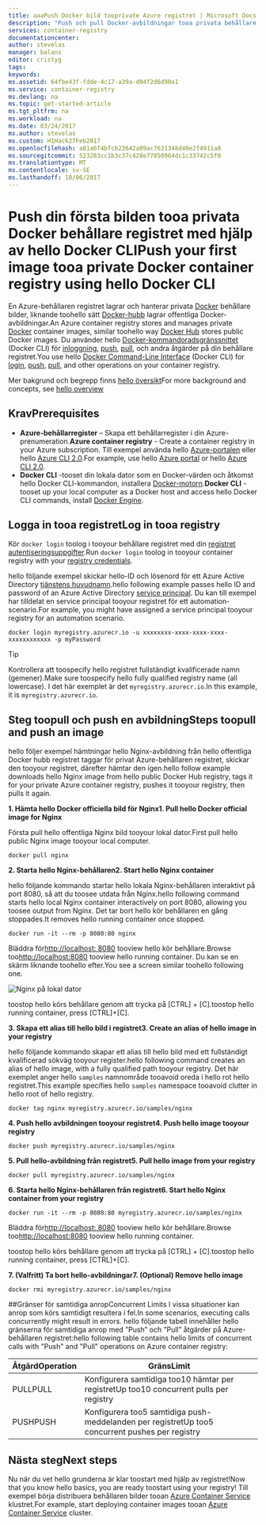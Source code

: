 ```yaml
---
title: aaaPush Docker bild tooprivate Azure registret | Microsoft Docs
description: "Push och pull Docker-avbildningar tooa privata behållare registret i Azure med hjälp av hello Docker CLI"
services: container-registry
documentationcenter: 
author: stevelas
manager: balans
editor: cristyg
tags: 
keywords: 
ms.assetid: 64fbe43f-fdde-4c17-a39a-d04f2d6d90a1
ms.service: container-registry
ms.devlang: na
ms.topic: get-started-article
ms.tgt_pltfrm: na
ms.workload: na
ms.date: 03/24/2017
ms.author: stevelas
ms.custom: H1Hack27Feb2017
ms.openlocfilehash: a81a6f4bfcb23642a89ac7631348d40e2f4911a8
ms.sourcegitcommit: 523283cc1b3c37c428e77850964dc1c33742c5f0
ms.translationtype: MT
ms.contentlocale: sv-SE
ms.lasthandoff: 10/06/2017
---
```

# <a name="push-your-first-image-tooa-private-docker-container-registry-using-hello-docker-cli"></a><span data-ttu-id="ed1fe-103">Push din första bilden tooa privata Docker behållare registret med hjälp av hello Docker CLI</span><span class="sxs-lookup"><span data-stu-id="ed1fe-103">Push your first image tooa private Docker container registry using hello Docker CLI</span></span>
<span data-ttu-id="ed1fe-104">En Azure-behållaren registret lagrar och hanterar privata [Docker](http://hub.docker.com) behållare bilder, liknande toohello sätt [Docker-hubb](https://hub.docker.com/) lagrar offentliga Docker-avbildningar.</span><span class="sxs-lookup"><span data-stu-id="ed1fe-104">An Azure container registry stores and manages private [Docker](http://hub.docker.com) container images, similar toohello way [Docker Hub](https://hub.docker.com/) stores public Docker images.</span></span> <span data-ttu-id="ed1fe-105">Du använder hello [Docker-kommandoradsgränssnittet](https://docs.docker.com/engine/reference/commandline/cli/) (Docker CLI) för [inloggning](https://docs.docker.com/engine/reference/commandline/login/), [push](https://docs.docker.com/engine/reference/commandline/push/), [pull](https://docs.docker.com/engine/reference/commandline/pull/), och andra åtgärder på din behållare registret.</span><span class="sxs-lookup"><span data-stu-id="ed1fe-105">You use hello [Docker Command-Line Interface](https://docs.docker.com/engine/reference/commandline/cli/) (Docker CLI) for [login](https://docs.docker.com/engine/reference/commandline/login/), [push](https://docs.docker.com/engine/reference/commandline/push/), [pull](https://docs.docker.com/engine/reference/commandline/pull/), and other operations on your container registry.</span></span>

<span data-ttu-id="ed1fe-106">Mer bakgrund och begrepp finns [hello översikt](container-registry-intro.md)</span><span class="sxs-lookup"><span data-stu-id="ed1fe-106">For more background and concepts, see [hello overview](container-registry-intro.md)</span></span>



## <a name="prerequisites"></a><span data-ttu-id="ed1fe-107">Krav</span><span class="sxs-lookup"><span data-stu-id="ed1fe-107">Prerequisites</span></span>
* <span data-ttu-id="ed1fe-108">**Azure-behållarregister** – Skapa ett behållarregister i din Azure-prenumeration.</span><span class="sxs-lookup"><span data-stu-id="ed1fe-108">**Azure container registry** - Create a container registry in your Azure subscription.</span></span> <span data-ttu-id="ed1fe-109">Till exempel använda hello [Azure-portalen](container-registry-get-started-portal.md) eller hello [Azure CLI 2.0](container-registry-get-started-azure-cli.md).</span><span class="sxs-lookup"><span data-stu-id="ed1fe-109">For example, use hello [Azure portal](container-registry-get-started-portal.md) or hello [Azure CLI 2.0](container-registry-get-started-azure-cli.md).</span></span>
* <span data-ttu-id="ed1fe-110">**Docker CLI** -tooset din lokala dator som en Docker-värden och åtkomst hello Docker CLI-kommandon, installera [Docker-motorn](https://docs.docker.com/engine/installation/).</span><span class="sxs-lookup"><span data-stu-id="ed1fe-110">**Docker CLI** - tooset up your local computer as a Docker host and access hello Docker CLI commands, install [Docker Engine](https://docs.docker.com/engine/installation/).</span></span>

## <a name="log-in-tooa-registry"></a><span data-ttu-id="ed1fe-111">Logga in tooa registret</span><span class="sxs-lookup"><span data-stu-id="ed1fe-111">Log in tooa registry</span></span>
<span data-ttu-id="ed1fe-112">Kör `docker login` toolog i tooyour behållare registret med din [registret autentiseringsuppgifter](container-registry-authentication.md).</span><span class="sxs-lookup"><span data-stu-id="ed1fe-112">Run `docker login` toolog in tooyour container registry with your [registry credentials](container-registry-authentication.md).</span></span>

<span data-ttu-id="ed1fe-113">hello följande exempel skickar hello-ID och lösenord för ett Azure Active Directory [tjänstens huvudnamn](../active-directory/active-directory-application-objects.md).</span><span class="sxs-lookup"><span data-stu-id="ed1fe-113">hello following example passes hello ID and password of an Azure Active Directory [service principal](../active-directory/active-directory-application-objects.md).</span></span> <span data-ttu-id="ed1fe-114">Du kan till exempel har tilldelat en service principal tooyour registret för ett automation-scenario.</span><span class="sxs-lookup"><span data-stu-id="ed1fe-114">For example, you might have assigned a service principal tooyour registry for an automation scenario.</span></span>

```
docker login myregistry.azurecr.io -u xxxxxxxx-xxxx-xxxx-xxxx-xxxxxxxxxxxx -p myPassword
```

> [!TIP]
> <span data-ttu-id="ed1fe-115">Kontrollera att toospecify hello registret fullständigt kvalificerade namn (gemener).</span><span class="sxs-lookup"><span data-stu-id="ed1fe-115">Make sure toospecify hello fully qualified registry name (all lowercase).</span></span> <span data-ttu-id="ed1fe-116">I det här exemplet är det `myregistry.azurecr.io`.</span><span class="sxs-lookup"><span data-stu-id="ed1fe-116">In this example, it is `myregistry.azurecr.io`.</span></span>

## <a name="steps-toopull-and-push-an-image"></a><span data-ttu-id="ed1fe-117">Steg toopull och push en avbildning</span><span class="sxs-lookup"><span data-stu-id="ed1fe-117">Steps toopull and push an image</span></span>
<span data-ttu-id="ed1fe-118">hello följer exempel hämtningar hello Nginx-avbildning från hello offentliga Docker hubb registret taggar för privat Azure-behållaren registret, skickar den tooyour registret, därefter hämtar den igen.</span><span class="sxs-lookup"><span data-stu-id="ed1fe-118">hello follow example downloads hello Nginx image from hello public Docker Hub registry, tags it for your private Azure container registry, pushes it tooyour registry, then pulls it again.</span></span>

<span data-ttu-id="ed1fe-119">**1. Hämta hello Docker officiella bild för Nginx**</span><span class="sxs-lookup"><span data-stu-id="ed1fe-119">**1. Pull hello Docker official image for Nginx**</span></span>

<span data-ttu-id="ed1fe-120">Första pull hello offentliga Nginx bild tooyour lokal dator.</span><span class="sxs-lookup"><span data-stu-id="ed1fe-120">First pull hello public Nginx image tooyour local computer.</span></span>

```
docker pull nginx
```
<span data-ttu-id="ed1fe-121">**2. Starta hello Nginx-behållaren**</span><span class="sxs-lookup"><span data-stu-id="ed1fe-121">**2. Start hello Nginx container**</span></span>

<span data-ttu-id="ed1fe-122">hello följande kommando startar hello lokala Nginx-behållaren interaktivt på port 8080, så att du toosee utdata från Nginx.</span><span class="sxs-lookup"><span data-stu-id="ed1fe-122">hello following command starts hello local Nginx container interactively on port 8080, allowing you toosee output from Nginx.</span></span> <span data-ttu-id="ed1fe-123">Det tar bort hello kör behållaren en gång stoppades.</span><span class="sxs-lookup"><span data-stu-id="ed1fe-123">It removes hello running container once stopped.</span></span>

```
docker run -it --rm -p 8080:80 nginx
```

<span data-ttu-id="ed1fe-124">Bläddra för[http://localhost: 8080](http://localhost:8080) tooview hello kör behållare.</span><span class="sxs-lookup"><span data-stu-id="ed1fe-124">Browse too[http://localhost:8080](http://localhost:8080) tooview hello running container.</span></span> <span data-ttu-id="ed1fe-125">Du kan se en skärm liknande toohello efter.</span><span class="sxs-lookup"><span data-stu-id="ed1fe-125">You see a screen similar toohello following one.</span></span>

![Nginx på lokal dator](./media/container-registry-get-started-docker-cli/nginx.png)

<span data-ttu-id="ed1fe-127">toostop hello körs behållare genom att trycka på [CTRL] + [C].</span><span class="sxs-lookup"><span data-stu-id="ed1fe-127">toostop hello running container, press [CTRL]+[C].</span></span>

<span data-ttu-id="ed1fe-128">**3. Skapa ett alias till hello bild i registret**</span><span class="sxs-lookup"><span data-stu-id="ed1fe-128">**3. Create an alias of hello image in your registry**</span></span>

<span data-ttu-id="ed1fe-129">hello följande kommando skapar ett alias till hello bild med ett fullständigt kvalificerad sökväg tooyour register.</span><span class="sxs-lookup"><span data-stu-id="ed1fe-129">hello following command creates an alias of hello image, with a fully qualified path tooyour registry.</span></span> <span data-ttu-id="ed1fe-130">Det här exemplet anger hello `samples` namnområde tooavoid oreda i hello rot hello registret.</span><span class="sxs-lookup"><span data-stu-id="ed1fe-130">This example specifies hello `samples` namespace tooavoid clutter in hello root of hello registry.</span></span>

```
docker tag nginx myregistry.azurecr.io/samples/nginx
```  

<span data-ttu-id="ed1fe-131">**4. Push hello avbildningen tooyour registret**</span><span class="sxs-lookup"><span data-stu-id="ed1fe-131">**4. Push hello image tooyour registry**</span></span>

```
docker push myregistry.azurecr.io/samples/nginx
```

<span data-ttu-id="ed1fe-132">**5. Pull hello-avbildning från registret**</span><span class="sxs-lookup"><span data-stu-id="ed1fe-132">**5. Pull hello image from your registry**</span></span>

```
docker pull myregistry.azurecr.io/samples/nginx
```

<span data-ttu-id="ed1fe-133">**6. Starta hello Nginx-behållaren från registret**</span><span class="sxs-lookup"><span data-stu-id="ed1fe-133">**6. Start hello Nginx container from your registry**</span></span>

```
docker run -it --rm -p 8080:80 myregistry.azurecr.io/samples/nginx
```

<span data-ttu-id="ed1fe-134">Bläddra för[http://localhost: 8080](http://localhost:8080) tooview hello kör behållare.</span><span class="sxs-lookup"><span data-stu-id="ed1fe-134">Browse too[http://localhost:8080](http://localhost:8080) tooview hello running container.</span></span>

<span data-ttu-id="ed1fe-135">toostop hello körs behållare genom att trycka på [CTRL] + [C].</span><span class="sxs-lookup"><span data-stu-id="ed1fe-135">toostop hello running container, press [CTRL]+[C].</span></span>

<span data-ttu-id="ed1fe-136">**7. (Valfritt) Ta bort hello-avbildningar**</span><span class="sxs-lookup"><span data-stu-id="ed1fe-136">**7. (Optional) Remove hello image**</span></span>

```
docker rmi myregistry.azurecr.io/samples/nginx
```

##<a name="concurrent-limits"></a><span data-ttu-id="ed1fe-137">Gränser för samtidiga anrop</span><span class="sxs-lookup"><span data-stu-id="ed1fe-137">Concurrent Limits</span></span>
<span data-ttu-id="ed1fe-138">I vissa situationer kan anrop som körs samtidigt resultera i fel.</span><span class="sxs-lookup"><span data-stu-id="ed1fe-138">In some scenarios, executing calls concurrently might result in errors.</span></span> <span data-ttu-id="ed1fe-139">hello följande tabell innehåller hello gränserna för samtidiga anrop med ”Push” och ”Pull” åtgärder på Azure-behållaren registret:</span><span class="sxs-lookup"><span data-stu-id="ed1fe-139">hello following table contains hello limits of concurrent calls with "Push" and "Pull" operations on Azure container registry:</span></span>

| <span data-ttu-id="ed1fe-140">Åtgärd</span><span class="sxs-lookup"><span data-stu-id="ed1fe-140">Operation</span></span>  | <span data-ttu-id="ed1fe-141">Gräns</span><span class="sxs-lookup"><span data-stu-id="ed1fe-141">Limit</span></span>                                  |
| ---------- | -------------------------------------- |
| <span data-ttu-id="ed1fe-142">PULL</span><span class="sxs-lookup"><span data-stu-id="ed1fe-142">PULL</span></span>       | <span data-ttu-id="ed1fe-143">Konfigurera samtidiga too10 hämtar per registret</span><span class="sxs-lookup"><span data-stu-id="ed1fe-143">Up too10 concurrent pulls per registry</span></span> |
| <span data-ttu-id="ed1fe-144">PUSH</span><span class="sxs-lookup"><span data-stu-id="ed1fe-144">PUSH</span></span>       | <span data-ttu-id="ed1fe-145">Konfigurera too5 samtidiga push-meddelanden per registret</span><span class="sxs-lookup"><span data-stu-id="ed1fe-145">Up too5 concurrent pushes per registry</span></span> |

## <a name="next-steps"></a><span data-ttu-id="ed1fe-146">Nästa steg</span><span class="sxs-lookup"><span data-stu-id="ed1fe-146">Next steps</span></span>
<span data-ttu-id="ed1fe-147">Nu när du vet hello grunderna är klar toostart med hjälp av registret!</span><span class="sxs-lookup"><span data-stu-id="ed1fe-147">Now that you know hello basics, you are ready toostart using your registry!</span></span> <span data-ttu-id="ed1fe-148">Till exempel börja distribuera behållaren bilder tooan [Azure Container Service](https://azure.microsoft.com/documentation/services/container-service/) klustret.</span><span class="sxs-lookup"><span data-stu-id="ed1fe-148">For example, start deploying container images tooan [Azure Container Service](https://azure.microsoft.com/documentation/services/container-service/) cluster.</span></span>
